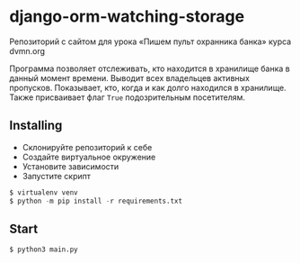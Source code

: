 # django-orm-watching-storage
Репозиторий с сайтом для урока «Пишем пульт охранника банка» курса dvmn.org

Программа позволяет отслеживать, кто находится в хранилище банка в данный момент времени. Выводит всех владельцев активных пропусков. Показывает, кто, когда и как долго находился в хранилище. Также присваивает флаг `True` подозрительным посетителям. 

## Installing
- Склонируйте репозиторий к себе
- Cоздайте виртуальное окружение
- Установите зависимости
- Запустите скрипт


```python
$ virtualenv venv
$ python -m pip install -r requirements.txt
```

## Start
```python
$ python3 main.py
```
